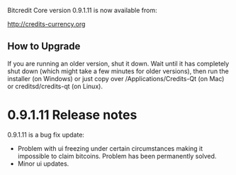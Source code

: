 Bitcredit Core version 0.9.1.11 is now available from:

  http://credits-currency.org

How to Upgrade
--------------

If you are running an older version, shut it down. Wait until it has completely
shut down (which might take a few minutes for older versions), then run the
installer (on Windows) or just copy over /Applications/Credits-Qt (on Mac) or
creditsd/credits-qt (on Linux).

0.9.1.11 Release notes
=======================

0.9.1.11 is a bug fix update:
- Problem with ui freezing under certain circumstances 
  making it impossible to claim bitcoins. Problem has been permanently solved.
- Minor ui updates.
